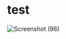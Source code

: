 # test
![Screenshot (96)](https://user-images.githubusercontent.com/120008198/206905554-98115958-8d67-4a38-bcb4-eeb7a6cc7752.png)
